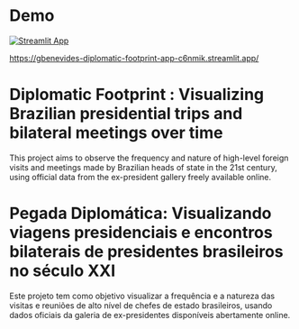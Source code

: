 
# Demo
[![Streamlit App](https://static.streamlit.io/badges/streamlit_badge_black_white.svg)](https://gbenevides-diplomatic-footprint-app-c6nmik.streamlit.app/)

https://gbenevides-diplomatic-footprint-app-c6nmik.streamlit.app/

# Diplomatic Footprint : Visualizing Brazilian presidential trips and bilateral meetings over time
This project aims to observe the frequency and nature of high-level foreign visits and meetings made by Brazilian heads of state in the 21st century, using official data from the ex-president gallery freely available online.

# Pegada Diplomática: Visualizando viagens presidenciais e encontros bilaterais de presidentes brasileiros no século XXI
Este projeto tem como objetivo visualizar a frequência e a natureza das visitas e reuniões de alto nível de chefes de estado brasileiros, usando dados oficiais da galeria de ex-presidentes disponíveis abertamente online.
